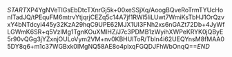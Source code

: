 $START$XP4YgNVeTIGsEbDtcTXnrGj5k+00xeSSjXq/AoogBQveRoTrmTYUcHonlTadJQ/tPEquFM6mtrvYtjqrjCEZq5c14A7jf1RWl5liLUwt7WmiKsTbHJ1OrQzvxY4bNTdcyi445y32KzA29hqC9UPE62MJX1UI3FNh2xs6nGAZt72Db+4JyWfLGWmK6SR+q5VzlMg1TgnKOuXMlHZ/J7c3PDMB1zWyihXWPeKRYK0jQByE5r90vQGg3jYZxnjOULoVym2VM+nv0KBHUlToR/Tbln4i62UEQYnsM8fMAA05DY8q6+m1c37WGBxk0IMgNQ58AE8o4plxqFGQDJFhWbOnqQ==$END$
